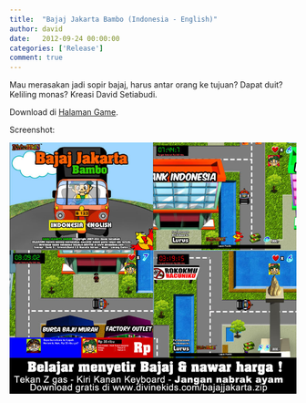 ```yaml
---
title:  "Bajaj Jakarta Bambo (Indonesia - English)"
author: david
date:   2012-09-24 00:00:00
categories: ['Release']
comment: true
---
```


Mau merasakan jadi sopir bajaj, harus antar orang ke tujuan?
Dapat duit? Keliling monas? Kreasi David Setiabudi.

Download di [Halaman Game][dk-download].

Screenshot:

![Screen1](img/bajajj10.jpg)

[dk]:           http://divinekids.com
[dk-download]:  http://divinekids.com/download/
